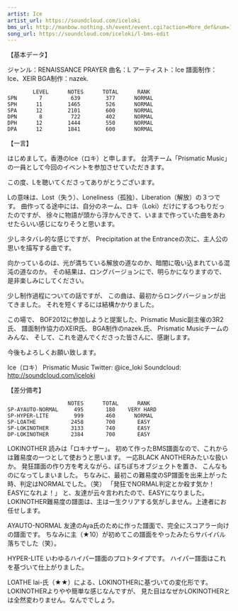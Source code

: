 ```yaml
---
artist: Ice
artist_url: https://soundcloud.com/iceloki
bms_url: http://manbow.nothing.sh/event/event.cgi?action=More_def&num=146&event=83
song_url: https://soundcloud.com/iceloki/l-bms-edit
---
```


【基本データ】

ジャンル：RENAISSANCE PRAYER
曲名：L
アーティスト：Ice
譜面制作：Ice、XEIR
BGA制作：nazek.

```
        LEVEL      NOTES      TOTAL      RANK
SPN       7         639        377      NORMAL
SPH      11        1465        526      NORMAL
SPA      12        2101        600      NORMAL
DPN       8         722        402      NORMAL
DPH      12        1444        550      NORMAL
DPA      12        1841        600      NORMAL
```

【一言】

はじめまして。香港のIce（ロキ）と申します。
台湾チーム「Prismatic Music」の一員として今回のイベントを参加させていただきます。

この度、Lを聴いてくださってありがとうございます。

Lの意味は、Lost（失う）、Loneliness（孤独）、Liberation（解放）の３つです。
曲作ってる途中には、自分のネーム、ロキ（Loki）だけにするつもりだったのですが、
徐々に物語が頭から浮かんできて、いままで作っていた曲をあわせたらいい感じになりそうと思います。

少しネタバレ的な感じですが、
Precipitation at the Entranceの次に、主人公の思いを描写する曲です。

向かっているのは、光が満ちている解放の道なのか、暗闇に吸い込まれている混沌の道なのか。
その結果は、ロングバージョンにで、明らかになりますので、是非楽しみにしてください。

少し制作過程についての話ですが、
この曲は、最初からロングバージョンが出てきました。
それを短くするには結構かかりました。

この場で、
BOF2012に参加しようと提案した、Prismatic Music副主催の3R2氏、
譜面制作協力のXEIR氏、
BGA制作のnazek.氏、
Prismatic Musicチームのみんな、
そして、これを遊んでくださった皆さんに、感謝します。

今後もよろしくお願い致します。

Ice（ロキ）
Prismatic Music
Twitter: @ice_loki
Soundcloud: http://soundcloud.com/iceloki

【差分備考】

```
                   NOTES      TOTAL      RANK
SP-AYAUTO-NORMAL     495       180    VERY HARD
SP-HYPER-LITE        999       460      NORMAL
SP-LOATHE           2458       700       EASY
SP-LOKINOTHER       3133       740       EASY
DP-LOKINOTHER       2384       700       EASY
```

LOKINOTHER
読みは「ロキナザー」。
初めて作ったBMS譜面なので、これからは難易度の一つとして使おうと思います。
一応BLACK ANOTHERみたいな扱いか。
発狂譜面の作り方を考えながら、ぽちぽちオブジェクトを置き、
こんなものになってしまいました。
ちなみに、最初この難易度のSP譜面を出来上がった時、判定はNORMALでした。（笑）
「発狂でNORMAL判定とか殺す気か！EASYになれよ！」
と、友達が云々言われたので、EASYになりました。
LOKINOTHER難易度の譜面は、主は一生クリアする気がしません。上達者にお任せします。

AYAUTO-NORMAL
友達のAya氏のために作った譜面で、完全にスコアラー向けの譜面です。
ちなみに主（★10）が初めてこの譜面をやったみたらサバイバル落ちでした（笑）。

HYPER-LITE
いわゆるハイパー譜面のプロトタイプです。
ハイパー譜面はこれを基づいて仕上がりました。

LOATHE
lai-氏（★★）による、LOKINOTHERに基づいての変化形です。
LOKINOTHERよりやや簡単な感じなんですが、
見た目はなぜかLOKINOTHERとは全然変わりません。なんででしょう。
